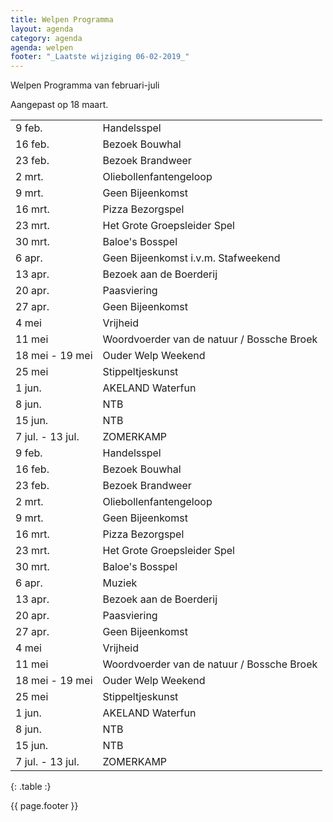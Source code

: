 ```yaml
---
title: Welpen Programma
layout: agenda
category: agenda
agenda: welpen
footer: "_Laatste wijziging 06-02-2019_"
---
```


Welpen Programma van februari-juli

Aangepast op 18 maart.

| | |
|---|---|
| 9 feb. | Handelsspel |
| 16 feb. | Bezoek Bouwhal |
| 23 feb. | Bezoek Brandweer |
| 2 mrt. | Oliebollenfantengeloop |
| 9 mrt. | Geen Bijeenkomst |
| 16 mrt. | Pizza Bezorgspel |
| 23 mrt. | Het Grote Groepsleider Spel |
| 30 mrt. | Baloe's Bosspel |
| 6 apr. | Geen Bijeenkomst i.v.m. Stafweekend |
| 13 apr. | Bezoek aan de Boerderij |
| 20 apr. | Paasviering |
| 27 apr. | Geen Bijeenkomst |
| 4 mei | Vrijheid |
| 11 mei | Woordvoerder van de natuur / Bossche Broek |
| 18 mei - 19 mei | Ouder Welp Weekend |
| 25 mei | Stippeltjeskunst |
| 1 jun. | AKELAND Waterfun |
| 8 jun. | NTB |
| 15 jun. | NTB |
| 7 jul. - 13 jul. | ZOMERKAMP |
| 9 feb. | Handelsspel |
| 16 feb. | Bezoek Bouwhal |
| 23 feb. | Bezoek Brandweer |
| 2 mrt. | Oliebollenfantengeloop |
| 9 mrt. | Geen Bijeenkomst |
| 16 mrt. | Pizza Bezorgspel |
| 23 mrt. | Het Grote Groepsleider Spel |
| 30 mrt. | Baloe's Bosspel |
| 6 apr. | Muziek |
| 13 apr. | Bezoek aan de Boerderij |
| 20 apr. | Paasviering |
| 27 apr. | Geen Bijeenkomst |
| 4 mei | Vrijheid |
| 11 mei | Woordvoerder van de natuur / Bossche Broek |
| 18 mei - 19 mei | Ouder Welp Weekend |
| 25 mei | Stippeltjeskunst |
| 1 jun. | AKELAND Waterfun |
| 8 jun. | NTB |
| 15 jun. | NTB |
| 7 jul. - 13 jul. | ZOMERKAMP |
{: .table :}

{{ page.footer }}

